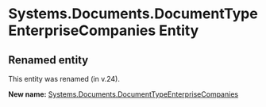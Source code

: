 # Systems.Documents.DocumentTypeEnterpriseCompanies Entity

## Renamed entity

This entity was renamed (in v.24).

**New name:** [Systems.Documents.DocumentTypeEnterpriseCompanies](Systems.Documents.DocumentTypeEnterpriseCompanies.md)
